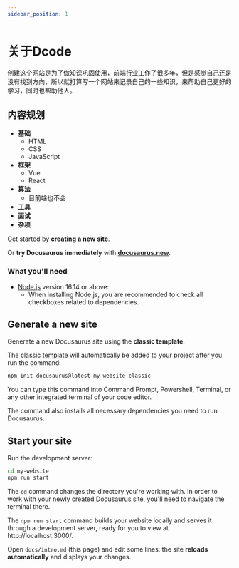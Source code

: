 ```yaml
---
sidebar_position: 1
---
```


# 关于Dcode

创建这个网站是为了做知识巩固使用，前端行业工作了很多年，但是感觉自己还是没有找到方向，所以就打算写一个网站来记录自己的一些知识，来帮助自己更好的学习，同时也帮助他人。

## 内容规划
- **基础**
    - HTML
    - CSS
    - JavaScript
- **框架**
    - Vue
    - React
- **算法**
    - 目前啥也不会
- **工具**
- **面试**
- **杂项**

Get started by **creating a new site**.

Or **try Docusaurus immediately** with **[docusaurus.new](https://docusaurus.new)**.

### What you'll need

- [Node.js](https://nodejs.org/en/download/) version 16.14 or above:
  - When installing Node.js, you are recommended to check all checkboxes related to dependencies.

## Generate a new site

Generate a new Docusaurus site using the **classic template**.

The classic template will automatically be added to your project after you run the command:

```bash
npm init docusaurus@latest my-website classic
```

You can type this command into Command Prompt, Powershell, Terminal, or any other integrated terminal of your code editor.

The command also installs all necessary dependencies you need to run Docusaurus.

## Start your site

Run the development server:

```bash
cd my-website
npm run start
```

The `cd` command changes the directory you're working with. In order to work with your newly created Docusaurus site, you'll need to navigate the terminal there.

The `npm run start` command builds your website locally and serves it through a development server, ready for you to view at http://localhost:3000/.

Open `docs/intro.md` (this page) and edit some lines: the site **reloads automatically** and displays your changes.

